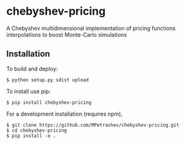 # chebyshev-pricing

A Chebyshev multidimensional implementation of pricing functions interpolations to boost Monte-Carlo simulations

Installation
------------
To build and deploy:

    $ python setup.py sdist upload

To install use pip:

    $ pip install chebyshev-pricing

For a development installation (requires npm),

    $ git clone https://github.com/MPetrashev/chebyshev-pricing.git
    $ cd chebyshev-pricing
    $ pip install -e .
